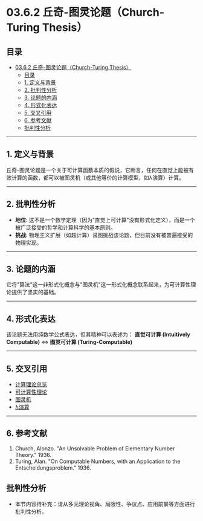 # 03.6.2 丘奇-图灵论题（Church-Turing Thesis）

## 目录

- [03.6.2 丘奇-图灵论题（Church-Turing Thesis）](#0362-丘奇-图灵论题church-turing-thesis)
  - [目录](#目录)
  - [1. 定义与背景](#1-定义与背景)
  - [2. 批判性分析](#2-批判性分析)
  - [3. 论题的内涵](#3-论题的内涵)
  - [4. 形式化表达](#4-形式化表达)
  - [5. 交叉引用](#5-交叉引用)
  - [6. 参考文献](#6-参考文献)
  - [批判性分析](#批判性分析)

---

## 1. 定义与背景

丘奇-图灵论题是一个关于可计算函数本质的假说，它断言，任何在直觉上能被有效计算的函数，都可以被图灵机（或其他等价的计算模型，如λ演算）计算。

---

## 2. 批判性分析

- **地位**: 这不是一个数学定理（因为"直觉上可计算"没有形式化定义），而是一个被广泛接受的哲学和计算科学的基本原则。
- **挑战**: 物理主义扩展（如超计算）试图挑战该论题，但目前没有被普遍接受的物理实现。

---

## 3. 论题的内涵

它将"算法"这一非形式化概念与"图灵机"这一形式化概念联系起来，为可计算性理论提供了坚实的基础。

---

## 4. 形式化表达

该论题无法用纯数学公式表达，但其精神可以表述为：
**直觉可计算 (Intuitively Computable)** $\iff$ **图灵可计算 (Turing-Computable)**

---

## 5. 交叉引用

- [计算理论总览](README.md)
- [可计算性理论](03.6.1_Computability_Theory.md)
- [图灵机](../01_Automata_Theory/03.1.3_Turing_Machine.md)
- [λ演算](03.6.5_Lambda_Calculus.md)

---

## 6. 参考文献

1. Church, Alonzo. "An Unsolvable Problem of Elementary Number Theory." 1936.
2. Turing, Alan. "On Computable Numbers, with an Application to the Entscheidungsproblem." 1936.

## 批判性分析

- 本节内容待补充：请从多元理论视角、局限性、争议点、应用前景等方面进行批判性分析。
